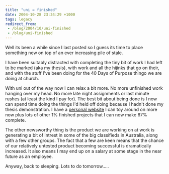 ```yaml
---
title: "uni = finished"
date: 2004-10-28 23:34:29 +1000
tags: legacy
redirect_from:
 - /blog/2004/10/uni-finished
 - /blog/uni-finished
---
```


Well its been a while since I last posted so I guess its time to place something new on top of an ever increasing pile of stale.

I have been suitably distracted with completing the tiny bit of work I had left to be marked (aka my thesis), with work and all the hijinks that go on their, and with the stuff I've been doing for the 40 Days of Purpose thingo we are doing at church.

With uni out of the way now I can relax a bit more. No more unfinished work hanging over my head. No more late night assignments or last minute rushes (at least the kind I pay for). The best bit about being done is I now can spend time doing the things I'd held off doing because I hadn't done my thesis demonstration. I have a <a href="http://www.calebbrown.id.au">personal website</a> I can toy around on more now plus lots of other 1% finished projects that I can now make 67% complete.

The other newsworthy thing is the product we are working on at work is generating a bit of intrest in some of the big classifieds in Australia, along with a few other groups. The fact that a few are keen means that the chance of our relatively untested product becoming successful is dramatically increased. It also means I may end up on a salary at some stage in the near future as an employee.

Anyway, back to sleeping. Lots to do tomorrow.....
